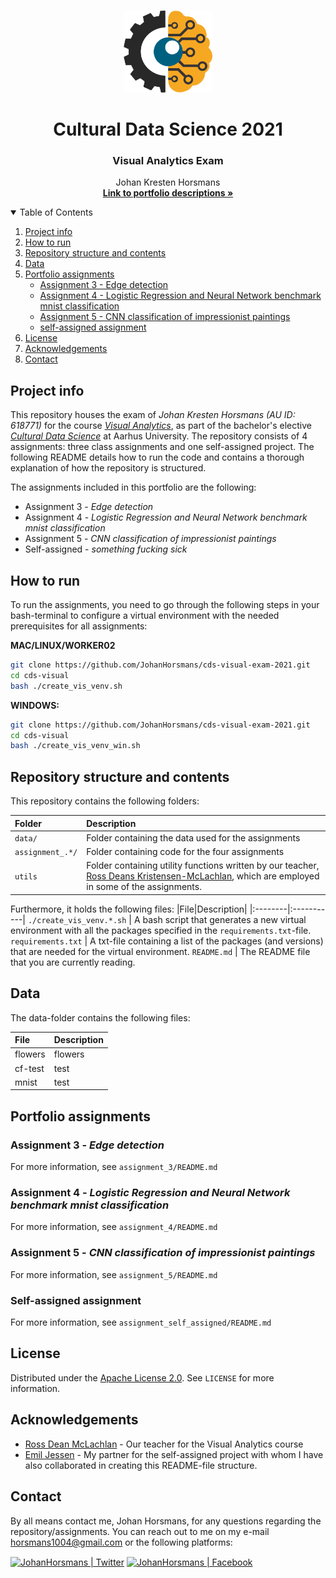 <!-- PROJECT LOGO -->
<br />
<p align="center">
  <a href="https://github.com/JohanHorsmans/cds-visual-exam-2021">
    <img src="README_images/computer vision.png" alt="Logo" width="142" height="131">
  </a>
  
  <h1 align="center">Cultural Data Science 2021</h1> 
  <h3 align="center">Visual Analytics Exam</h3> 


  <p align="center">
    Johan Kresten Horsmans
    <br />
    <a href="https://github.com/JohanHorsmans/cds-visual-exam-2021.pdf"><strong>Link to portfolio descriptions »</strong></a>
    <br />
  </p>
</p>


<!-- TABLE OF CONTENTS -->
<details open="open">
  <summary>Table of Contents</summary>
  <ol>
    <li><a href="#project-info">Project info</a></li>
    <li><a href="#how-to-run">How to run</a></li>
    <li><a href="#repository-structure-and-contents">Repository structure and contents</a></li>
    <li><a href="#data">Data</a></li>
    <li>
      <a href="#portfolio-assignments">Portfolio assignments</a>
      <ul>
        <li><a href="#assignment-3---edge-detection">Assignment 3 - Edge detection</a></li>
        <li><a href="#assignment-4---logistic-regression-and-neural-network-benchmark-mnist-classification">Assignment 4 - Logistic Regression and Neural Network benchmark mnist classification</a></li>
        <li><a href="#assignment-5---cnn-classification-of-impressionist-paintings">Assignment 5 - CNN classification of impressionist paintings</a></li>
        <li><a href="#self-assigned-assignment">self-assigned assignment</a></li>
      </ul>
    </li>
    <li><a href="#license">License</a></li>
    <li><a href="#acknowledgements">Acknowledgements</a></li>
    <li><a href="#contact">Contact</a></li>
  </ol>
</details>


<!-- PROJECT INFO -->
## Project info

This repository houses the exam of _Johan Kresten Horsmans (AU ID: 618771)_ for the course [_Visual Analytics_](https://kursuskatalog.au.dk/en/course/101992/Visual-Analytics), as part of the bachelor's elective [_Cultural Data Science_](https://bachelor.au.dk/en/supplementary-subject/culturaldatascience/) at Aarhus University. The repository consists of 4 assignments: three class assignments and one self-assigned project. The following README details how to run the code and contains a thorough explanation of how the repository is structured.

The assignments included in this portfolio are the following:
* Assignment 3 - _Edge detection_
* Assignment 4 - _Logistic Regression and Neural Network benchmark mnist classification_
* Assignment 5 - _CNN classification of impressionist paintings_
* Self-assigned - _something fucking sick_

<!-- HOW TO RUN -->
## How to run

To run the assignments, you need to go through the following steps in your bash-terminal to configure a virtual environment with the needed prerequisites for all assignments:

__MAC/LINUX/WORKER02__
```bash
git clone https://github.com/JohanHorsmans/cds-visual-exam-2021.git
cd cds-visual
bash ./create_vis_venv.sh
```
__WINDOWS:__
```bash
git clone https://github.com/JohanHorsmans/cds-visual-exam-2021.git
cd cds-visual
bash ./create_vis_venv_win.sh
```

<!-- REPOSITORY STRUCTURE AND CONTENTS -->
## Repository structure and contents

This repository contains the following folders:

|Folder|Description|
|:--------|:-----------|
```data/```| Folder containing the data used for the assignments
```assignment_.*/``` | Folder containing code for the four assignments
```utils``` | Folder containing utility functions written by our teacher, [Ross Deans Kristensen-McLachlan](https://pure.au.dk/portal/en/persons/ross-deans-kristensenmclachlan(29ad140e-0785-4e07-bdc1-8af12f15856c).html), which are employed in some of the assignments.

Furthermore, it holds the following files:
|File|Description|
|:--------|:-----------|
```./create_vis_venv.*.sh``` | A bash script that generates a new virtual environment with all the packages specified in the ```requirements.txt```-file.
```requirements.txt``` | A txt-file containing a list of the packages (and versions) that are needed for the virtual environment.
```README.md``` | The README file that you are currently reading.

<!-- DATA -->
## Data

The data-folder contains the following files:

|File|Description|
|:--------|:-----------|
flowers | flowers
cf-test | test
mnist | test

<!-- PORTFOLIO ASSIGNMENTS -->
## Portfolio assignments

### Assignment 3 - _Edge detection_

For more information, see ```assignment_3/README.md```

### Assignment 4 - _Logistic Regression and Neural Network benchmark mnist classification_

For more information, see ```assignment_4/README.md```

### Assignment 5 - _CNN classification of impressionist paintings_

For more information, see ```assignment_5/README.md```

### Self-assigned assignment

For more information, see ```assignment_self_assigned/README.md```

<!-- LICENSE -->
## License
Distributed under the [Apache License 2.0](https://www.apache.org/licenses/LICENSE-2.0). See ```LICENSE``` for more information.

<!-- ACKNOWLEDGEMENTS -->
## Acknowledgements
* [Ross Dean McLachlan](https://pure.au.dk/portal/en/persons/ross-deans-kristensenmclachlan(29ad140e-0785-4e07-bdc1-8af12f15856c).html) - Our teacher for the Visual Analytics course
* [Emil Jessen](https://github.com/emiltj) - My partner for the self-assigned project with whom I have also collaborated in creating this README-file structure.

<!-- CONTACT -->
## Contact

By all means contact me, Johan Horsmans, for any questions regarding the repository/assignments. You can reach out to me on my e-mail horsmans1004@gmail.com or the following platforms:

[<img align="center" alt="JohanHorsmans | Twitter" width="22px" src="https://cdn.jsdelivr.net/npm/simple-icons@v3/icons/twitter.svg" />][twitter]
[<img align="center" alt="JohanHorsmans | Facebook" width="22px" src="https://cdn.jsdelivr.net/npm/simple-icons@3.13.0/icons/facebook.svg" />][facebook]
<br />

</details>

[twitter]: https://twitter.com/JohanHorsmans
[facebook]: https://www.facebook.com/johan.horsmans/

